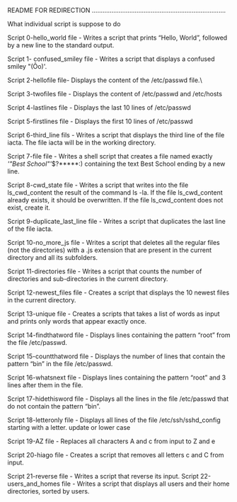 README FOR REDIRECTION
...........................................................................

What individual script is suppose to do



Script 0-hello_world file - Writes a script that prints “Hello, World”, followed by a new line to the standard output.

Script 1- confused_smiley file - Writes a script that displays a confused smiley "(Ôo)'.

Script 2-hellofile file- Displays the content of the /etc/passwd file.\

Script 3-twofiles file - Displays the content of /etc/passwd and /etc/hosts

Script 4-lastlines file - Displays the last 10 lines of /etc/passwd

Script 5-firstlines file - Displays the first 10 lines of /etc/passwd

Script 6-third_line fils - Writes a script that displays the third line of the file iacta. The file iacta will be in the working directory.

Script 7-file file - Writes a shell script that creates a file named exactly *'"Best School"'*$?*****:) containing the text Best School ending by a new line.

Script 8-cwd_state file - Writes a script that writes into the file ls_cwd_content the result of the command ls -la. If the file ls_cwd_content already exists, it should be overwritten. If the file ls_cwd_content does not exist, create it.

Script 9-duplicate_last_line file - Writes a script that duplicates the last line of the file iacta.

Script 10-no_more_js file - Writes a script that deletes all the regular files (not the directories) with a .js extension that are present in the current directory and all its subfolders.

Script 11-directories file - Writes a script that counts the number of directories and sub-directories in the current directory.

Script 12-newest_files file - Creates a script that displays the 10 newest files in the current directory.

Script 13-unique file - Creates a scripts that takes a list of words as input and prints only words that appear exactly once.

Script 14-findthatword file - Displays lines containing the pattern “root” from the file /etc/passwd.

Script 15-countthatword file - Displays the number of lines that contain the pattern “bin” in the file /etc/passwd.

Script 16-whatsnext file - Displays lines containing the pattern “root” and 3 lines after them in the file.

Script 17-hidethisword file - Displays all the lines in the file /etc/passwd that do not contain the pattern “bin”.

Script 18-letteronly file - Displays all lines of the file /etc/ssh/sshd_config starting with a letter. update or lower case

Script 19-AZ file - Replaces all characters A and c from input to Z and e

Script 20-hiago file - Creates a script that removes all letters c and C from input.

Script 21-reverse file - Writes a script that reverse its input.
Script 22-users_and_homes file - Writes a script that displays all users and their home directories, sorted by users. 
